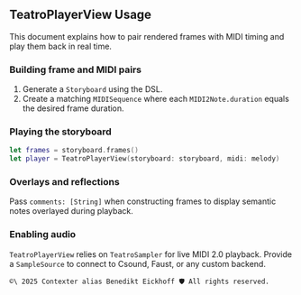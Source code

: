## TeatroPlayerView Usage

This document explains how to pair rendered frames with MIDI timing and play
them back in real time.

### Building frame and MIDI pairs

1. Generate a `Storyboard` using the DSL.
2. Create a matching `MIDISequence` where each `MIDI2Note.duration` equals the
   desired frame duration.

### Playing the storyboard

```swift
let frames = storyboard.frames()
let player = TeatroPlayerView(storyboard: storyboard, midi: melody)
```

### Overlays and reflections

Pass `comments: [String]` when constructing frames to display semantic notes
overlayed during playback.

### Enabling audio

`TeatroPlayerView` relies on `TeatroSampler` for live MIDI 2.0 playback. Provide
a `SampleSource` to connect to Csound, Faust, or any custom backend.

````text
©\ 2025 Contexter alias Benedikt Eickhoff 🛡️ All rights reserved.
````
